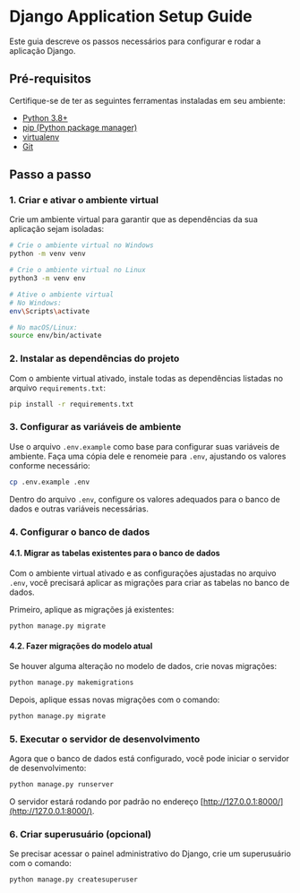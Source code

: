 # Django Application Setup Guide

Este guia descreve os passos necessários para configurar e rodar a aplicação Django.

## Pré-requisitos

Certifique-se de ter as seguintes ferramentas instaladas em seu ambiente:

- [Python 3.8+](https://www.python.org/downloads/)
- [pip (Python package manager)](https://pip.pypa.io/en/stable/installation/)
- [virtualenv](https://virtualenv.pypa.io/en/latest/installation.html)
- [Git](https://git-scm.com/)

## Passo a passo

### 1. Criar e ativar o ambiente virtual

Crie um ambiente virtual para garantir que as dependências da sua aplicação sejam isoladas:

```bash
# Crie o ambiente virtual no Windows
python -m venv venv

# Crie o ambiente virtual no Linux
python3 -m venv env

# Ative o ambiente virtual
# No Windows:
env\Scripts\activate

# No macOS/Linux:
source env/bin/activate
```

### 2. Instalar as dependências do projeto

Com o ambiente virtual ativado, instale todas as dependências listadas no arquivo `requirements.txt`:

```bash
pip install -r requirements.txt
```

### 3. Configurar as variáveis de ambiente

Use o arquivo `.env.example` como base para configurar suas variáveis de ambiente. Faça uma cópia dele e renomeie para `.env`, ajustando os valores conforme necessário:

```bash
cp .env.example .env
```

Dentro do arquivo `.env`, configure os valores adequados para o banco de dados e outras variáveis necessárias.


### 4. Configurar o banco de dados

#### 4.1. Migrar as tabelas existentes para o banco de dados

Com o ambiente virtual ativado e as configurações ajustadas no arquivo `.env`, você precisará aplicar as migrações para criar as tabelas no banco de dados.

Primeiro, aplique as migrações já existentes:

```bash
python manage.py migrate
```

#### 4.2. Fazer migrações do modelo atual

Se houver alguma alteração no modelo de dados, crie novas migrações:

```bash
python manage.py makemigrations
```

Depois, aplique essas novas migrações com o comando:

```bash
python manage.py migrate
```

### 5. Executar o servidor de desenvolvimento

Agora que o banco de dados está configurado, você pode iniciar o servidor de desenvolvimento:

```bash
python manage.py runserver
```

O servidor estará rodando por padrão no endereço [http://127.0.0.1:8000/](http://127.0.0.1:8000/).

### 6. Criar superusuário (opcional)

Se precisar acessar o painel administrativo do Django, crie um superusuário com o comando:

```bash
python manage.py createsuperuser
```
